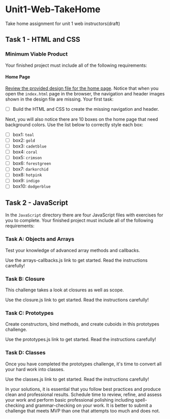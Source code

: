 # Unit1-Web-TakeHome
Take home assignment for unit 1 web instructors(draft)

## Task 1 - HTML and CSS

### Minimum Viable Product

Your finished project must include all of the following requirements:

#### Home Page

[Review the provided design file for the home page](Unit1-Instructor-TakeHome/design-files/home.png).  Notice that when you open the `index.html` page in the browser, the navigation and header images shown in the design file are missing. Your first task:

* [ ] Build the HTML and CSS to create the missing navigation and header.

Next, you will also notice there are 10 boxes on the home page that need background colors.  Use the list below to correctly style each box:

* [ ] box1: `teal`
* [ ] box2: `gold`
* [ ] box3: `cadetblue`
* [ ] box4: `coral`
* [ ] box5: `crimson`
* [ ] box6: `forestgreen`
* [ ] box7: `darkorchid`
* [ ] box8: `hotpink`
* [ ] box9: `indigo`
* [ ] box10: `dodgerblue`

## Task 2 - JavaScript

In the `JavaScript` directory there are four JavaScript files with exercises for you to complete. Your finished project must include all of the following requirements:

### Task A: Objects and Arrays
Test your knowledge of advanced array methods and callbacks.

Use the arrays-callbacks.js link to get started. Read the instructions carefully!

### Task B: Closure
This challenge takes a look at closures as well as scope.

Use the closure.js link to get started. Read the instructions carefully!

### Task C: Prototypes
Create constructors, bind methods, and create cuboids in this prototypes challenge.

Use the prototypes.js link to get started. Read the instructions carefully!

### Task D: Classes
Once you have completed the prototypes challenge, it's time to convert all your hard work into classes.

Use the classes.js link to get started. Read the instructions carefully!

In your solutions, it is essential that you follow best practices and produce clean and professional results. Schedule time to review, refine, and assess your work and perform basic professional polishing including spell-checking and grammar-checking on your work. It is better to submit a challenge that meets MVP than one that attempts too much and does not.
